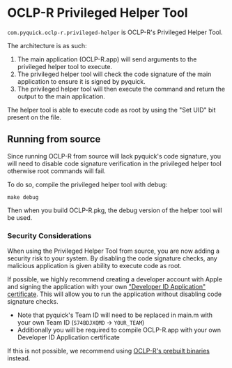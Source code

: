 # OCLP-R Privileged Helper Tool

`com.pyquick.oclp-r.privileged-helper` is OCLP-R's Privileged Helper Tool.

The architecture is as such:
1. The main application (OCLP-R.app) will send arguments to the privileged helper tool to execute.
2. The privileged helper tool will check the code signature of the main application to ensure it is signed by pyquick.
3. The privileged helper tool will then execute the command and return the output to the main application.

The helper tool is able to execute code as root by using the "Set UID" bit present on the file.


## Running from source

Since running OCLP-R from source will lack pyquick's code signature, you will need to disable code signature verification in the privileged helper tool otherwise root commands will fail.

To do so, compile the privileged helper tool with debug:
```
make debug
```

Then when you build OCLP-R.pkg, the debug version of the helper tool will be used.


### Security Considerations

When using the Privileged Helper Tool from source, you are now adding a security risk to your system. By disabling the code signature checks, any malicious application is given ability to execute code as root.

If possible, we highly recommend creating a developer account with Apple and signing the application with your own ["Developer ID Application" certificate](https://developer.apple.com/help/account/create-certificates/create-developer-id-certificates/). This will allow you to run the application without disabling code signature checks.

* Note that pyquick's Team ID will need to be replaced in main.m with your own Team ID (`S74BDJXQMD` -> `YOUR_TEAM`)
* Additionally you will be required to compile OCLP-R.app with your own Developer ID Application certificate

If this is not possible, we recommend using [OCLP-R's prebuilt binaries](../../SOURCE.md) instead.